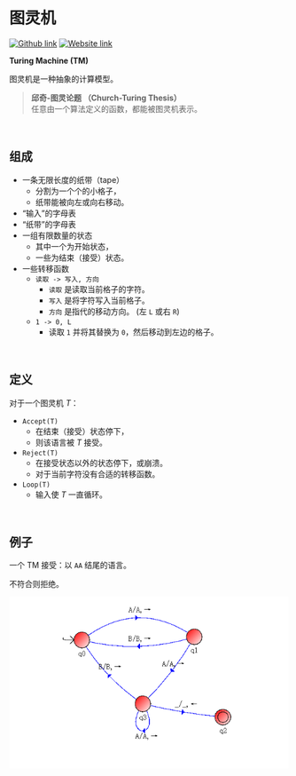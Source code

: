 # 图灵机
[![Github link](https://img.shields.io/badge/FaDrYL--blue?style=social&logo=Github&logoWidth=15)](https://github.com/FaDrYL)
[![Website link](https://img.shields.io/badge/FaDr-YL-blue?style=flat&color=009f9f)](https://www.fadryl.com/)

**Turing Machine (TM)**

图灵机是一种抽象的计算模型。

> **邱奇-图灵论题 （Church-Turing Thesis）**  
> 任意由一个算法定义的函数，都能被图灵机表示。

<br/>

## 组成
- 一条无限长度的纸带（tape）
  - 分割为一个个的小格子，
  - 纸带能被向左或向右移动。
- “输入”的字母表
- “纸带”的字母表
- 一组有限数量的状态
  - 其中一个为开始状态，
  - 一些为结束（接受）状态。
- 一些转移函数
  - `读取 -> 写入, 方向`
    - `读取` 是读取当前格子的字符。
    - `写入` 是将字符写入当前格子。
    - `方向` 是指代的移动方向。 (左 `L` 或右 `R`)
  - `1 -> 0, L`
    - 读取 `1` 并将其替换为 `0`，然后移动到左边的格子。

<br/>

## 定义
对于一个图灵机 *T*：
- `Accept(T)`
  - 在结束（接受）状态停下， 
  - 则该语言被 *T* 接受。
- `Reject(T)`
  - 在接受状态以外的状态停下，或崩溃。
  - 对于当前字符没有合适的转移函数。
- `Loop(T)`
  - 输入使 *T* 一直循环。

<br/>

## 例子
一个 TM 接受：以 `AA` 结尾的语言。

不符合则拒绝。

![TM for aa](../img/TM_aa.png)

